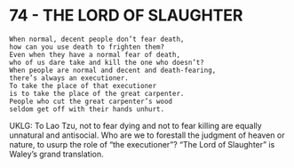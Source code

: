 # 74 - THE LORD OF SLAUGHTER


```
When normal, decent people don’t fear death,
how can you use death to frighten them?
Even when they have a normal fear of death,
who of us dare take and kill the one who doesn’t?
When people are normal and decent and death-fearing,
there’s always an executioner.
To take the place of that executioner
is to take the place of the great carpenter.
People who cut the great carpenter’s wood
seldom get off with their hands unhurt.
```

UKLG: To Lao Tzu, not to fear dying and not to fear killing are equally unnatural and antisocial. Who are we to forestall the judgment of heaven or nature,
to usurp the role of “the executioner”? “The Lord of Slaughter” is Waley’s grand translation.

